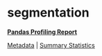 # segmentation

[**Pandas Profiling Report**](https://epistasislab.github.io/pmlb/profile/segmentation.html)

[Metadata](metadata.yaml) | [Summary Statistics](summary_stats.tsv)

